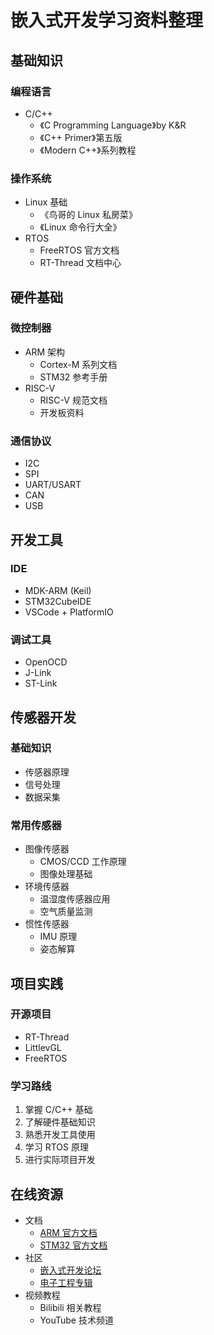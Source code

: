 # 嵌入式开发学习资料整理

## 基础知识
### 编程语言
- C/C++
  - 《C Programming Language》by K&R
  - 《C++ Primer》第五版
  - 《Modern C++》系列教程

### 操作系统
- Linux 基础
  - 《鸟哥的 Linux 私房菜》
  - 《Linux 命令行大全》
- RTOS
  - FreeRTOS 官方文档
  - RT-Thread 文档中心

## 硬件基础
### 微控制器
- ARM 架构
  - Cortex-M 系列文档
  - STM32 参考手册
- RISC-V
  - RISC-V 规范文档
  - 开发板资料

### 通信协议
- I2C
- SPI
- UART/USART
- CAN
- USB

## 开发工具
### IDE
- MDK-ARM (Keil)
- STM32CubeIDE
- VSCode + PlatformIO

### 调试工具
- OpenOCD
- J-Link
- ST-Link

## 传感器开发
### 基础知识
- 传感器原理
- 信号处理
- 数据采集

### 常用传感器
- 图像传感器
  - CMOS/CCD 工作原理
  - 图像处理基础
- 环境传感器
  - 温湿度传感器应用
  - 空气质量监测
- 惯性传感器
  - IMU 原理
  - 姿态解算

## 项目实践
### 开源项目
- RT-Thread
- LittlevGL
- FreeRTOS

### 学习路线
1. 掌握 C/C++ 基础
2. 了解硬件基础知识
3. 熟悉开发工具使用
4. 学习 RTOS 原理
5. 进行实际项目开发

## 在线资源
- 文档
  - [ARM 官方文档](https://developer.arm.com/documentation)
  - [STM32 官方文档](https://www.st.com/content/st_com/en/support/documentation.html)
- 社区
  - [嵌入式开发论坛](https://www.embedded.com/)
  - [电子工程专辑](https://www.eet-china.com/)
- 视频教程
  - Bilibili 相关教程
  - YouTube 技术频道
